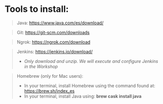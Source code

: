 # Tools to install:
> Java: https://www.java.com/es/download/

> Git: https://git-scm.com/downloads

> Ngrok: https://ngrok.com/download

> Jenkins: https://jenkins.io/download/
> * *Only download and unzip. We will execute and configure Jenkins in the Workshop*

> Homebrew (only for Mac users):
> * In your terminal, install Homebrew using the command found at:
https://brew.sh/index_es
> * In your terminal, install Java using: 
**brew cask install java**
